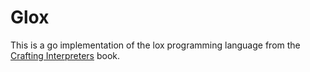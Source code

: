 # Glox
This is a go implementation of the lox programming language from the
[Crafting Interpreters](http://www.craftinginterpreters.com/) book.
